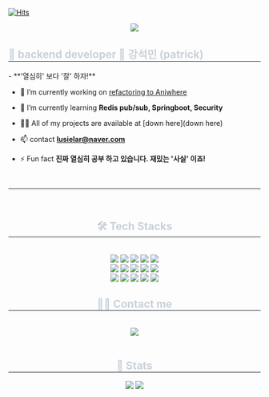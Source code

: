 [![Hits](https://hits.seeyoufarm.com/api/count/incr/badge.svg?url=https%3A%2F%2Fgithub.com%2Fptrgonow%2Fhit-counter&count_bg=%236BCF20&title_bg=%23D74B4B&icon=git.svg&icon_color=%23E7E7E7&title=ptr&edge_flat=false)](https://hits.seeyoufarm.com)

<div align= "center">
    <img src="https://capsule-render.vercel.app/api?type=rounded&color=9ba0ab&height=240&text=patrick&animation=&fontColor=ffffff&fontSize=40" />
</div>
<div>
    <h2 style="border-bottom: 1px solid #21262d; color: #c9d1d9;"> 👋 backend developer 👋 강석민 (patrick) </h2>
    <div style="font-weight: 700; font-size: 15px; text-align: left; color: #c9d1d9;">
</div>

 <div>
- **'열심히' 보다 '잘' 하자!**
   
- 🔭 I’m currently working on [refactoring to Aniwhere](https://github.com/ptrgonow/aniwhere-ver-2.git)

- 🌱 I’m currently learning **Redis pub/sub, Springboot, Security**

- 👨‍💻 All of my projects are available at [down here](down here)

- 📫 contact **lusielar@naver.com** </li>

- ⚡ Fun fact **진짜 열심히 공부 하고 있습니다. 재밌는 '사실' 이죠!**

</div>

<br>

---

<br>
   
   <div align= "center">
   <h2 style="border-bottom: 1px solid #21262d; color: #c9d1d9;"> 🛠️ Tech Stacks </h2> <br> 
   <div style="margin: 0 auto; text-align: center;" align= "center">
         <img src="https://img.shields.io/badge/Java-007396?style=flat&logo=Java&logoColor=white">
         <img src="https://img.shields.io/badge/Javascript-F7DF1E?style=flat&logo=Javascript&logoColor=white">
         <img src="https://img.shields.io/badge/Git-F05032?style=flat&logo=Git&logoColor=white">
         <img src="https://img.shields.io/badge/Github-181717?style=flat&logo=Github&logoColor=white">
         <img src="https://img.shields.io/badge/Amazon S3-569A31?style=flat&logo=Amazon S3&logoColor=white">
         <br/><img src="https://img.shields.io/badge/Bootstrap-7952B3?style=flat&logo=Bootstrap&logoColor=white">
         <img src="https://img.shields.io/badge/Docker-2496ED?style=flat&logo=Docker&logoColor=white">
         <img src="https://img.shields.io/badge/HTML5-E34F26?style=flat&logo=HTML5&logoColor=white">
         <img src="https://img.shields.io/badge/jQuery-0769AD?style=flat&logo=jQuery&logoColor=white">
         <img src="https://img.shields.io/badge/Spring Boot-6DB33F?style=flat&logo=Spring Boot&logoColor=white">
         <br/><img src="https://img.shields.io/badge/MariaDB-003545?style=flat&logo=MariaDB&logoColor=white">
         <img src="https://img.shields.io/badge/Notion-000000?style=flat&logo=Notion&logoColor=white">
         <img src="https://img.shields.io/badge/Amazon AWS-232F3E?style=flat&logo=Amazon AWS&logoColor=white">
         <img src="https://img.shields.io/badge/CSS3-1572B6?style=flat&logo=CSS3&logoColor=white">
         <img src="https://img.shields.io/badge/Discord-5865F2?style=flat&logo=Discord&logoColor=white">
         <br/>
   </div>

    
   <div align= "center">
   <h2 style="border-bottom: 1px solid #21262d; color: #c9d1d9;"> 🧑‍💻 Contact me </h2> <br> 
   <div align= "center"> <a href=https://sequoia-lightning-e87.notion.site/Patrick-s-Note-51fe0ee6d3de4b6e9d83f231ec53cd05> <img src="https://img.shields.io/badge/Notion-000000?style=flat&logo=Notion&logoColor=white&link=https://sequoia-lightning-e87.notion.site/Patrick-s-Note-51fe0ee6d3de4b6e9d83f231ec53cd05"> </a>
   </div>
    
   <br>
   <div align= "center"> 
   <h2 style="border-bottom: 1px solid #21262d; color: #c9d1d9;"> 🏅 Stats </h2> <div align= "center"> <img src="https://github-readme-stats.vercel.app/api?username=ptrgonow&custom_title=ptrgonow's Github Stat&bg_color=180,00000000,&title_color=000000&text_color=000000"
       /> <img src="https://github-readme-stats.vercel.app/api/top-langs/?username=ptrgonow&layout=compact&bg_color=180,00000000,&title_color=000000&text_color=000000"
          /> </div> 
   </div>
    

